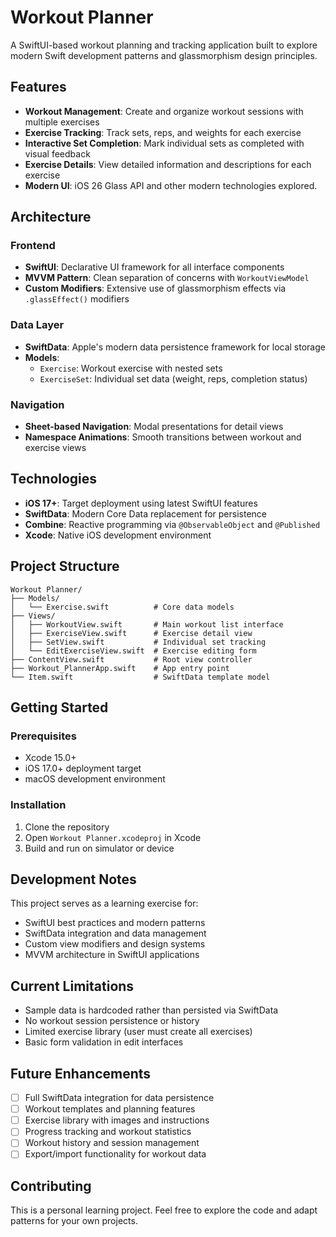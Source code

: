 # Workout Planner

A SwiftUI-based workout planning and tracking application built to explore modern Swift development patterns and glassmorphism design principles.

## Features

- **Workout Management**: Create and organize workout sessions with multiple exercises
- **Exercise Tracking**: Track sets, reps, and weights for each exercise
- **Interactive Set Completion**: Mark individual sets as completed with visual feedback
- **Exercise Details**: View detailed information and descriptions for each exercise
- **Modern UI**: iOS 26 Glass API and other modern technologies explored.

## Architecture

### Frontend
- **SwiftUI**: Declarative UI framework for all interface components
- **MVVM Pattern**: Clean separation of concerns with `WorkoutViewModel`
- **Custom Modifiers**: Extensive use of glassmorphism effects via `.glassEffect()` modifiers

### Data Layer
- **SwiftData**: Apple's modern data persistence framework for local storage
- **Models**: 
  - `Exercise`: Workout exercise with nested sets
  - `ExerciseSet`: Individual set data (weight, reps, completion status)

### Navigation
- **Sheet-based Navigation**: Modal presentations for detail views
- **Namespace Animations**: Smooth transitions between workout and exercise views

## Technologies

- **iOS 17+**: Target deployment using latest SwiftUI features
- **SwiftData**: Modern Core Data replacement for persistence
- **Combine**: Reactive programming via `@ObservableObject` and `@Published`
- **Xcode**: Native iOS development environment

## Project Structure

```
Workout Planner/
├── Models/
│   └── Exercise.swift          # Core data models
├── Views/
│   ├── WorkoutView.swift       # Main workout list interface
│   ├── ExerciseView.swift      # Exercise detail view
│   ├── SetView.swift           # Individual set tracking
│   └── EditExerciseView.swift  # Exercise editing form
├── ContentView.swift           # Root view controller
├── Workout_PlannerApp.swift    # App entry point
└── Item.swift                  # SwiftData template model
```

## Getting Started

### Prerequisites
- Xcode 15.0+
- iOS 17.0+ deployment target
- macOS development environment

### Installation
1. Clone the repository
2. Open `Workout Planner.xcodeproj` in Xcode
3. Build and run on simulator or device

## Development Notes

This project serves as a learning exercise for:
- SwiftUI best practices and modern patterns
- SwiftData integration and data management  
- Custom view modifiers and design systems
- MVVM architecture in SwiftUI applications

## Current Limitations

- Sample data is hardcoded rather than persisted via SwiftData
- No workout session persistence or history
- Limited exercise library (user must create all exercises)
- Basic form validation in edit interfaces

## Future Enhancements

- [ ] Full SwiftData integration for data persistence
- [ ] Workout templates and planning features  
- [ ] Exercise library with images and instructions
- [ ] Progress tracking and workout statistics
- [ ] Workout history and session management
- [ ] Export/import functionality for workout data

## Contributing

This is a personal learning project. Feel free to explore the code and adapt patterns for your own projects.
